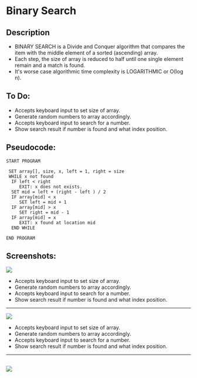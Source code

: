 Binary Search
=======================

## Description

- BINARY SEARCH is a Divide and Conquer algorithm that compares the item with the middle element of a sorted (ascending) array. 
- Each step, the size of array is reduced to half until one single element remain and a match is found.
- It's worse case algorithmic time complexity is LOGARITHMIC or Ο(log n).

## To Do:

- Accepts keyboard input to set size of array.
- Generate random numbers to array accordingly.
- Accepts keyboard input to search for a number.
- Show search result if number is found and what index position.

## Pseudocode:

    START PROGRAM
    
     SET array[], size, x, left = 1, right = size
     WHILE x not found    
      IF left < right 
         EXIT: x does not exists.   
      SET mid = left + (right - left ) / 2
      IF array[mid] < x
         SET left = mid + 1
      IF array[mid] > x
         SET right = mid - 1 
      IF array[mid] = x 
         EXIT: x found at location mid
      END WHILE
    
    END PROGRAM 
    
## Screenshots:
![](https://github.com/lvcc-dsa/Students/blob/master/BSIS/Bernardino-Eldrin/binary-search/img/1.PNG)

- Accepts keyboard input to set size of array.
- Generate random numbers to array accordingly.
- Accepts keyboard input to search for a number.
- Show search result if number is found and what index position.
----------
![](https://github.com/lvcc-dsa/Students/blob/master/BSIS/Bernardino-Eldrin/binary-search/img/2.PNG)

- Accepts keyboard input to set size of array.
- Generate random numbers to array accordingly.
- Accepts keyboard input to search for a number.
- Show search result if number is found and what index position.
----------
![](https://github.com/lvcc-dsa/Students/blob/master/BSIS/Bernardino-Eldrin/binary-search/img/3.PNG)
----------

